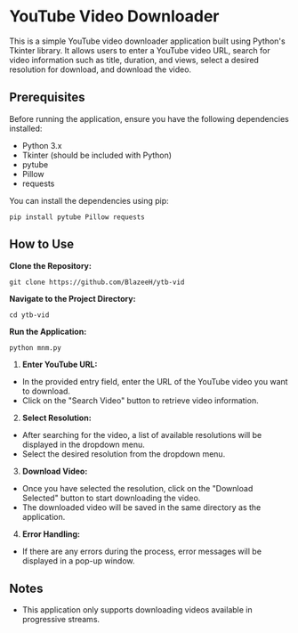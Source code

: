 # YouTube Video Downloader

This is a simple YouTube video downloader application built using Python's Tkinter library. It allows users to enter a YouTube video URL, search for video information such as title, duration, and views, select a desired resolution for download, and download the video.

## Prerequisites

Before running the application, ensure you have the following dependencies installed:

- Python 3.x
- Tkinter (should be included with Python)
- pytube
- Pillow
- requests

You can install the dependencies using pip:

```
pip install pytube Pillow requests
```
## How to Use

**Clone the Repository:**
```
git clone https://github.com/BlazeeH/ytb-vid
```
**Navigate to the Project Directory:** 
```
cd ytb-vid
```
**Run the Application:** 
```
python mnm.py
```
1. **Enter YouTube URL:**
- In the provided entry field, enter the URL of the YouTube video you want to download.
- Click on the "Search Video" button to retrieve video information.

2. **Select Resolution:**
- After searching for the video, a list of available resolutions will be displayed in the dropdown menu.
- Select the desired resolution from the dropdown menu.

3. **Download Video:**
- Once you have selected the resolution, click on the "Download Selected" button to start downloading the video.
- The downloaded video will be saved in the same directory as the application.

4. **Error Handling:**
- If there are any errors during the process, error messages will be displayed in a pop-up window.

## Notes

- This application only supports downloading videos available in progressive streams.
